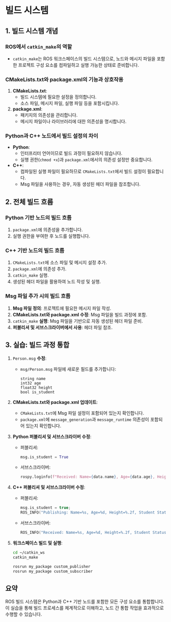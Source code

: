 # 빌드 시스템

## 1. 빌드 시스템 개념

### **ROS에서** `catkin_make`**의 역할**

* `catkin_make`는 ROS 워크스페이스의 빌드 시스템으로, 노드와 메시지 파일을 포함한 프로젝트 구성 요소를 컴파일하고 실행 가능한 상태로 준비합니다.

### **CMakeLists.txt와 package.xml의 기능과 상호작용**

1. **CMakeLists.txt**:
   * 빌드 시스템에 필요한 설정을 정의합니다.
   * 소스 파일, 메시지 파일, 실행 파일 등을 포함시킵니다.
2. **package.xml**:
   * 패키지의 의존성을 관리합니다.
   * 메시지 파일이나 라이브러리에 대한 의존성을 명시합니다.

### **Python과 C++ 노드에서 빌드 설정의 차이**

* **Python**:
  * 인터프리터 언어이므로 빌드 과정이 필요하지 않습니다.
  * 실행 권한(`chmod +x`)과 `package.xml`에서의 의존성 설정만 중요합니다.
* **C++**:
  * 컴파일된 실행 파일이 필요하므로 `CMakeLists.txt`에서 빌드 설정이 필요합니다.
  * Msg 파일을 사용하는 경우, 자동 생성된 헤더 파일을 참조합니다.

## 2. 전체 빌드 흐름

### Python 기반 노드의 빌드 흐름

1. `package.xml`에 의존성을 추가합니다.
2. 실행 권한을 부여한 후 노드를 실행합니다.

### C++ 기반 노드의 빌드 흐름

1. `CMakeLists.txt`에 소스 파일 및 메시지 설정 추가.
2. `package.xml`에 의존성 추가.
3. `catkin_make` 실행.
4. 생성된 헤더 파일을 활용하여 노드 작성 및 실행.

### Msg 파일 추가 시의 빌드 흐름

1. **Msg 파일 정의**: 프로젝트에 필요한 메시지 파일 작성.
2. **CMakeLists.txt와 package.xml 수정**: Msg 파일을 빌드 과정에 포함.
3. `catkin_make` **실행**: Msg 파일을 기반으로 자동 생성된 헤더 파일 준비.
4. **퍼블리셔 및 서브스크라이버에서 사용**: 헤더 파일 참조.

## 3. 실습: 빌드 과정 통합

1. `Person.msg` **수정**:
   *   `msg/Person.msg` 파일에 새로운 필드를 추가합니다:

       ```rosmsg
       string name
       int32 age
       float32 height
       bool is_student
       ```
2. **CMakeLists.txt와 package.xml 업데이트**:
   * `CMakeLists.txt`에 Msg 파일 설정이 포함되어 있는지 확인합니다.
   * `package.xml`에 `message_generation`과 `message_runtime` 의존성이 포함되어 있는지 확인합니다.
3. **Python 퍼블리셔 및 서브스크라이버 수정**:
   *   퍼블리셔:

       ```python
       msg.is_student = True
       ```
   *   서브스크라이버:

       ```python
       rospy.loginfo(f"Received: Name={data.name}, Age={data.age}, Height={data.height}, Student Status: {data.is_student}")
       ```
4. **C++ 퍼블리셔 및 서브스크라이버 수정**:
   *   퍼블리셔:

       ```cpp
       msg.is_student = true;
       ROS_INFO("Publishing: Name=%s, Age=%d, Height=%.2f, Student Status: %s", msg.name.c_str(), msg.age, msg.height, msg.is_student ? "True" : "False");
       ```
   *   서브스크라이버:

       ```cpp
       ROS_INFO("Received: Name=%s, Age=%d, Height=%.2f, Student Status: %s", msg->name.c_str(), msg->age, msg->height, msg->is_student ? "True" : "False");
       ```
5.  **워크스페이스 빌드 및 실행**:

    ```bash
    cd ~/catkin_ws
    catkin_make

    rosrun my_package custom_publisher
    rosrun my_package custom_subscriber
    ```

## 요약

ROS 빌드 시스템은 Python과 C++ 기반 노드를 포함한 모든 구성 요소를 통합합니다. 이 실습을 통해 빌드 프로세스를 체계적으로 이해하고, 노드 간 통합 작업을 효과적으로 수행할 수 있습니다.
